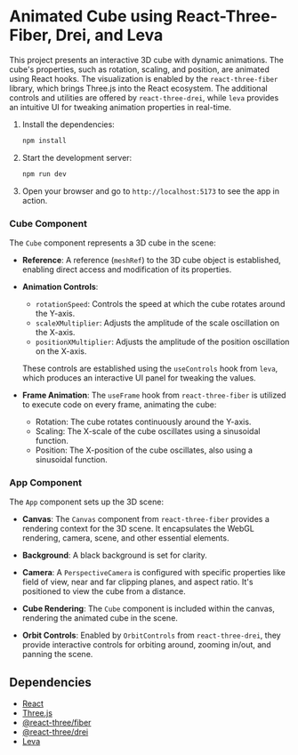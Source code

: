 # Animated Cube using React-Three-Fiber, Drei, and Leva

This project presents an interactive 3D cube with dynamic animations. The cube's properties, such as rotation, scaling, and position, are animated using React hooks. The visualization is enabled by the `react-three-fiber` library, which brings Three.js into the React ecosystem. The additional controls and utilities are offered by `react-three-drei`, while `leva` provides an intuitive UI for tweaking animation properties in real-time.

1. Install the dependencies:

   ```bash
   npm install
   ```

2. Start the development server:

   ```bash
   npm run dev
   ```

3. Open your browser and go to `http://localhost:5173` to see the app in action.

### Cube Component

The `Cube` component represents a 3D cube in the scene:

- **Reference**: A reference (`meshRef`) to the 3D cube object is established, enabling direct access and modification of its properties.

- **Animation Controls**:

  - `rotationSpeed`: Controls the speed at which the cube rotates around the Y-axis.
  - `scaleXMultiplier`: Adjusts the amplitude of the scale oscillation on the X-axis.
  - `positionXMultiplier`: Adjusts the amplitude of the position oscillation on the X-axis.

  These controls are established using the `useControls` hook from `leva`, which produces an interactive UI panel for tweaking the values.

- **Frame Animation**: The `useFrame` hook from `react-three-fiber` is utilized to execute code on every frame, animating the cube:
  - Rotation: The cube rotates continuously around the Y-axis.
  - Scaling: The X-scale of the cube oscillates using a sinusoidal function.
  - Position: The X-position of the cube oscillates, also using a sinusoidal function.

### App Component

The `App` component sets up the 3D scene:

- **Canvas**: The `Canvas` component from `react-three-fiber` provides a rendering context for the 3D scene. It encapsulates the WebGL rendering, camera, scene, and other essential elements.

- **Background**: A black background is set for clarity.

- **Camera**: A `PerspectiveCamera` is configured with specific properties like field of view, near and far clipping planes, and aspect ratio. It's positioned to view the cube from a distance.

- **Cube Rendering**: The `Cube` component is included within the canvas, rendering the animated cube in the scene.

- **Orbit Controls**: Enabled by `OrbitControls` from `react-three-drei`, they provide interactive controls for orbiting around, zooming in/out, and panning the scene.

## Dependencies

- [React](https://reactjs.org/)
- [Three.js](https://threejs.org/)
- [@react-three/fiber](https://github.com/pmndrs/react-three-fiber)
- [@react-three/drei](https://github.com/pmndrs/drei)
- [Leva](https://github.com/pmndrs/leva)
